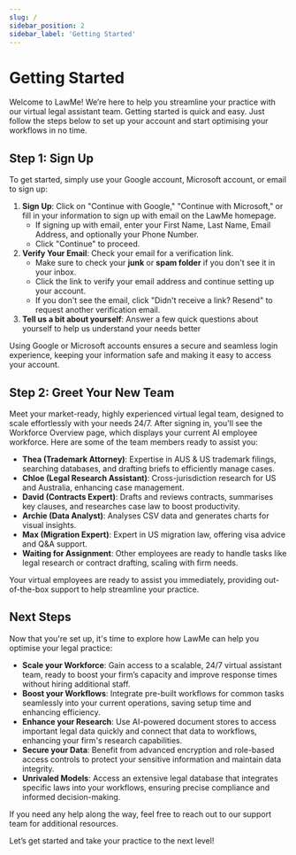 ```yaml
---
slug: /
sidebar_position: 2
sidebar_label: 'Getting Started'
---
```



# Getting Started

Welcome to LawMe! We’re here to help you streamline your practice with our virtual legal assistant team. Getting started is quick and easy. Just follow the steps below to set up your account and start optimising your workflows in no time.

## Step 1: Sign Up

To get started, simply use your Google account, Microsoft account, or email to sign up:
1. **Sign Up**: Click on "Continue with Google," "Continue with Microsoft," or fill in your information to sign up with email on the LawMe homepage.
    - If signing up with email, enter your First Name, Last Name, Email Address, and optionally your Phone Number.
    - Click "Continue" to proceed.
4. **Verify Your Email**: Check your email for a verification link. 
    - Make sure to check your **junk** or **spam folder** if you don't see it in your inbox. 
    - Click the link to verify your email address and continue setting up your account. 
    - If you don't see the email, click "Didn't receive a link? Resend" to request another verification email.
5. **Tell us a bit about yourself**: Answer a few quick questions about yourself to help us understand your needs better

Using Google or Microsoft accounts ensures a secure and seamless login experience, keeping your information safe and making it easy to access your account.

## Step 2: Greet Your New Team

Meet your market-ready, highly experienced virtual legal team, designed to scale effortlessly with your needs 24/7. After signing in, you'll see the Workforce Overview page, which displays your current AI employee workforce. Here are some of the team members ready to assist you:

- **Thea (Trademark Attorney)**: Expertise in AUS & US trademark filings, searching databases, and drafting briefs to efficiently manage cases.
- **Chloe (Legal Research Assistant)**: Cross-jurisdiction research for US and Australia, enhancing case management.
- **David (Contracts Expert)**: Drafts and reviews contracts, summarises key clauses, and researches case law to boost productivity.
- **Archie (Data Analyst)**: Analyses CSV data and generates charts for visual insights.
- **Max (Migration Expert)**: Expert in US migration law, offering visa advice and Q&A support.
- **Waiting for Assignment**: Other employees are ready to handle tasks like legal research or contract drafting, scaling with firm needs.

Your virtual employees are ready to assist you immediately, providing out-of-the-box support to help streamline your practice.

## Next Steps

Now that you're set up, it's time to explore how LawMe can help you optimise your legal practice:

- **Scale your Workforce**: Gain access to a scalable, 24/7 virtual assistant team, ready to boost your firm’s capacity and improve response times without hiring additional staff.
- **Boost your Workflows**: Integrate pre-built workflows for common tasks seamlessly into your current operations, saving setup time and enhancing efficiency.
- **Enhance your Research**: Use AI-powered document stores to access important legal data quickly and connect that data to workflows, enhancing your firm's research capabilities.
- **Secure your Data**: Benefit from advanced encryption and role-based access controls to protect your sensitive information and maintain data integrity.
- **Unrivaled Models**: Access an extensive legal database that integrates specific laws into your workflows, ensuring precise compliance and informed decision-making.

If you need any help along the way, feel free to reach out to our support team for additional resources.

Let’s get started and take your practice to the next level!
